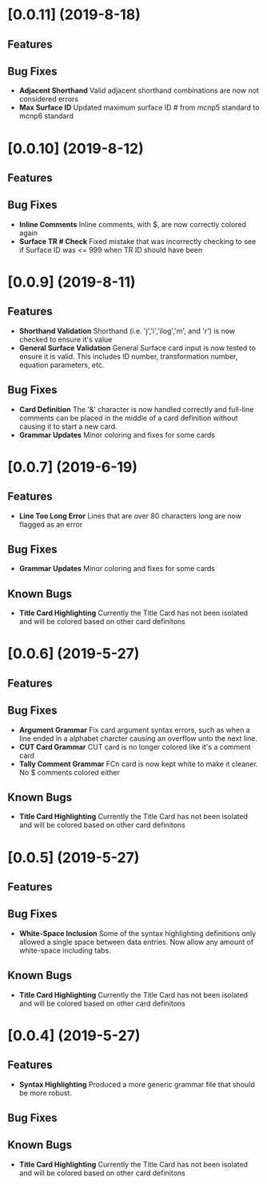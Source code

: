 # [0.0.11] (2019-8-18)

## Features

## Bug Fixes
- **Adjacent Shorthand** Valid adjacent shorthand combinations are now not considered errors
- **Max Surface ID** Updated maximum surface ID # from mcnp5 standard to mcnp6 standard

# [0.0.10] (2019-8-12)

## Features

## Bug Fixes
- **Inline Comments** Inline comments, with $, are now correctly colored again
- **Surface TR # Check** Fixed mistake that was incorrectly checking to see if Surface ID was <= 999 when TR ID should have been

# [0.0.9] (2019-8-11)

## Features
- **Shorthand Validation** Shorthand (i.e. 'j','i','ilog','m', and 'r') is now checked to ensure it's value
- **General Surface Validation** General Surface card input is now tested to ensure it is valid. This includes ID number, transformation number, equation parameters, etc.

## Bug Fixes
- **Card Definition** The '&' character is now handled correctly and full-line comments can be placed in the middle of a card definition without causing it to start a new card.
- **Grammar Updates** Minor coloring and fixes for some cards

# [0.0.7] (2019-6-19)

## Features
- **Line Too Long Error** Lines that are over 80 characters long are now flagged as an error

## Bug Fixes
- **Grammar Updates** Minor coloring and fixes for some cards

## Known Bugs
- **Title Card Highlighting** Currently the Title Card has not been isolated and will be colored based on other card definitons

# [0.0.6] (2019-5-27)

## Features

## Bug Fixes
- **Argument Grammar** Fix card argument syntax errors, such as when a line ended in a alphabet charcter causing an overflow unto the next line.
- **CUT Card Grammar** CUT card is no longer colored like it's a comment card
- **Tally Comment Grammar** FCn card is now kept white to make it cleaner. No $ comments colored either

## Known Bugs
- **Title Card Highlighting** Currently the Title Card has not been isolated and will be colored based on other card definitons

# [0.0.5] (2019-5-27)

## Features

## Bug Fixes
- **White-Space Inclusion** Some of the syntax highlighting definitions only allowed a single space between data entries. Now allow any amount of white-space including tabs.

## Known Bugs
- **Title Card Highlighting** Currently the Title Card has not been isolated and will be colored based on other card definitons

# [0.0.4] (2019-5-27)

## Features
- **Syntax Highlighting** Produced a more generic grammar file that should be more robust.


## Bug Fixes

## Known Bugs
- **Title Card Highlighting** Currently the Title Card has not been isolated and will be colored based on other card definitons

